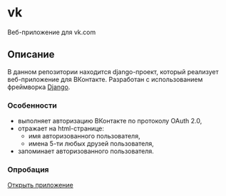 # vk
Веб-приложение для vk.com

## Описание

В данном репозитории находится django-проект, который реализует веб-приложение для ВКонтакте. 
Разработан с использованием фреймворка [Django](https://github.com/django/django).

### Особенности

* выполняет авторизацию ВКонтакте по протоколу OAuth 2.0,
* отражает на html-странице:
    * имя авторизованного пользователя,
    * имена 5-ти любых друзей пользователя,
* запоминает авторизованного пользователя.

### Опробация

[Открыть приложение](http://44ec43aa-2e14-4ff1-ada3-d1b2e4418b0e.pub.cloud.scaleway.com:8000/dj_vk_app/)

